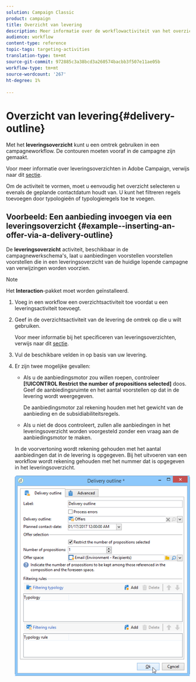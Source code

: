 ```yaml
---
solution: Campaign Classic
product: campaign
title: Overzicht van levering
description: Meer informatie over de workflowactiviteit van het overzicht van de levering
audience: workflow
content-type: reference
topic-tags: targeting-activities
translation-type: tm+mt
source-git-commit: 972885c3a38bcd3a260574bacbb3f507e11ae05b
workflow-type: tm+mt
source-wordcount: '267'
ht-degree: 1%

---
```



# Overzicht van levering{#delivery-outline}

Met het **leveringsoverzicht** kunt u een omtrek gebruiken in een campagneworkflow. De contouren moeten vooraf in de campagne zijn gemaakt.

Voor meer informatie over leveringsoverzichten in Adobe Campaign, verwijs naar dit [sectie](../../campaign/using/marketing-campaign-deliveries.md#associating-and-structuring-resources-linked-via-a-delivery-outline).

Om de activiteit te vormen, moet u eenvoudig het overzicht selecteren u evenals de geplande contactdatum houdt van. U kunt het filtreren regels toevoegen door typologieën of typologieregels toe te voegen.

## Voorbeeld: Een aanbieding invoegen via een leveringsoverzicht {#example--inserting-an-offer-via-a-delivery-outline}

De **leveringsoverzicht** activiteit, beschikbaar in de campagnewerkschema&#39;s, laat u aanbiedingen voorstellen voorstellen voorstellen die in een leveringsoverzicht van de huidige lopende campagne van verwijzingen worden voorzien.

>[!NOTE]
>
>Het **Interaction**-pakket moet worden geïnstalleerd.

1. Voeg in een workflow een overzichtsactiviteit toe voordat u een leveringsactiviteit toevoegt.
1. Geef in de overzichtsactiviteit van de levering de omtrek op die u wilt gebruiken.

   Voor meer informatie bij het specificeren van leveringsoverzichten, verwijs naar dit [sectie](../../campaign/using/marketing-campaign-deliveries.md#associating-and-structuring-resources-linked-via-a-delivery-outline).

1. Vul de beschikbare velden in op basis van uw levering.
1. Er zijn twee mogelijke gevallen:

   * Als u de aanbiedingsmotor zou willen roepen, controleer **[!UICONTROL Restrict the number of propositions selected]** doos. Geef de aanbiedingsruimte en het aantal voorstellen op dat in de levering wordt weergegeven.

      De aanbiedingsmotor zal rekening houden met het gewicht van de aanbieding en de subsidiabiliteitsregels.

   * Als u niet de doos controleert, zullen alle aanbiedingen in het leveringsoverzicht worden voorgesteld zonder een vraag aan de aanbiedingsmotor te maken.

   In de voorvertoning wordt rekening gehouden met het aantal aanbiedingen dat in de levering is opgegeven. Bij het uitvoeren van een workflow wordt rekening gehouden met het nummer dat is opgegeven in het leveringsoverzicht.

   ![](assets/int_compo_offre_wf1.png)

